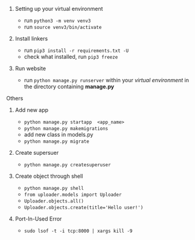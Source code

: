 1. Setting up your virtual environment
    - run `python3 -m venv venv3`
    - run `source venv3/bin/activate`

2. Install linkers
    - run `pip3 install -r requirements.txt -U`
    - check what installed, run `pip3 freeze`

3. Run website
    - run `python manage.py runserver` within your *virtual environment* in the directory containing **manage.py** 
    
Others

1. Add new app
    - `python manage.py startapp  <app_name>`
    - `python manage.py makemigrations`
    - add new class in models.py
    - `python manage.py migrate`

2. Create supersuer 
    - `python manage.py createsuperuser`
    
3. Create object through shell
    - `python manage.py shell`
    - `from uploader.models import Uploader`
    - `Uploader.objects.all()`
    - `Uploader.objects.create(title='Hello user!')`

4. Port-In-Used Error
    - `sudo lsof -t -i tcp:8000 | xargs kill -9`


